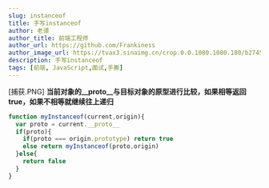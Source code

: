 ```yaml
---
slug: instanceof
title: 手写instanceof
author: 老谭
author_title: 前端工程师
author_url: https://github.com/Frankiness
author_image_url: https://tvax3.sinaimg.cn/crop.0.0.1080.1080.180/b2745d44ly8g8s4muqeggj20u00u0n0k.jpg?KID=imgbed,tva&Expires=1582389585&ssig=EvXmyu%2FXsX
description: 手写instanceof
tags: [前端, JavaScript,面试,手撕]
---
```


[捕获.PNG]
**当前对象的__proto__与目标对象的原型进行比较，如果相等返回true，如果不相等就继续往上递归**
<!-- truncate -->
```javascript
function myInstanceof(current,origin){
  var proto = current.__proto__
  if(proto){
    if(proto === origin.prototype) return true
    else return myInstanceof(proto,origin)
  }else{
    return false
  }
}
```


